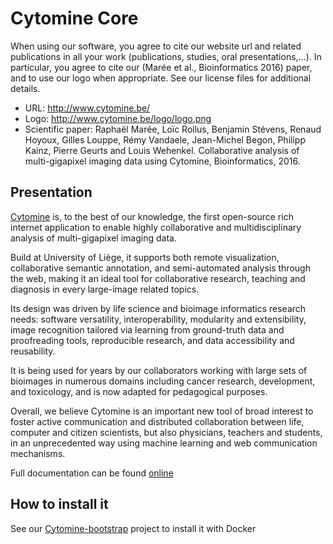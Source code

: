 # Cytomine Core


When using our software, you agree to cite our website url and related publications in all your work (publications, studies, oral presentations,...). In particular, you agree to cite our (Marée et al., Bioinformatics 2016) paper, and to use our logo when appropriate. See our license files for additional details.

- URL: http://www.cytomine.be/
- Logo: http://www.cytomine.be/logo/logo.png
- Scientific paper: Raphaël Marée, Loïc Rollus, Benjamin Stévens, Renaud Hoyoux, Gilles Louppe, Rémy Vandaele, Jean-Michel Begon, Philipp Kainz, Pierre Geurts and Louis Wehenkel. Collaborative analysis of multi-gigapixel imaging data using Cytomine, Bioinformatics, 2016.

## Presentation

[Cytomine](http://cytomine.be) is, to the best of our knowledge, the first open-source rich internet application to enable highly collaborative and multidisciplinary analysis of multi-gigapixel imaging data.

Build at University of Liège, it supports both remote visualization, collaborative semantic annotation, and semi-automated analysis through the web, making it an ideal tool for collaborative research, teaching and diagnosis in every large-image related topics.

Its design was driven by life science and bioimage informatics research needs: software versatility, interoperability, modularity and extensibility, image recognition tailored via learning from ground-truth data and proofreading tools, reproducible research, and data accessibility and reusability.

It is being used for years by our collaborators working with large sets of bioimages in numerous domains including cancer research, development, and toxicology, and is now adapted for pedagogical purposes.

Overall, we believe Cytomine is an important new tool of broad interest to foster active communication and distributed collaboration between life, computer and citizen scientists, but also physicians, teachers and
students, in an unprecedented way using machine learning and web communication mechanisms.


Full documentation can be found [online](http://doc.cytomine.be)

## How to install it

See our [Cytomine-bootstrap](https://github.com/cytomine/Cytomine-bootstrap) project to install it with Docker
